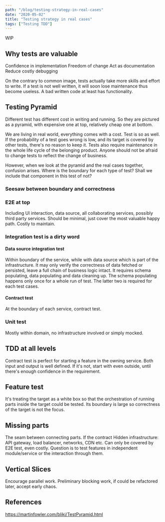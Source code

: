 ```yaml
---
path: "/blog/testing-strategy-in-real-cases"
date: "2020-05-02"
title: "Testing strategy in real cases"
tags: ["Testing TDD"]
---
```

WIP

## Why tests are valuable

Confidence in implementation
Freedom of change
Act as documentation
Reduce costly debugging

On the contrary to common image, tests actually take more skills and effort to write. If a test is not well written, it will soon lose maintenance thus become useless. A bad written code at least has functionality.

## Testing Pyramid

Different test has different cost in writing and running. So they are pictured as a pyramid, with expensive one at top, relatively cheap one at bottom.

We are living in real world, everything comes with a cost. Test is so as well. If the probability of a test goes wrong is low, and its target is covered by other tests, there's no reason to keep it. Tests also require maintenance in the whole life cycle of the belonging product. Anyone should not be afraid to change tests to reflect the change of business.

However, when we look at the pyramid and the real cases together, confusion arises. Where is the boundary for each type of test? Shall we include that component in this test of not?

### Seesaw between boundary and correctness

### E2E at top

Including UI interaction, data source, all collaborating services, possibly third party services.
Should be minimal, just cover the most valuable happy path.
Costly to maintain.

### Integration test is a dirty word

#### Data source integration test

Within boundary of the service, while with data source which is part of the infrastructure. It may only verify the correctness of data fetched or persisted, leave a full chain of business logic intact. It requires schema populating, data populating and data cleaning up. The schema populating happens only once for a whole run of test. The latter two is required for each test cases.

#### Contract test

At the boundary of each service, contract test.

### Unit test

Mostly within domain, no infrastructure involved or simply mocked.

## TDD at all levels

Contract test is perfect for starting a feature in the owning service. Both input and output is well defined. If it's not, start with even outside, until there's enough confidence in the requirement.

## Feature test

It's treating the target as a white box so that the orchestration of running parts inside the target could be tested. Its boundary is large so correctness of the target is not the focus.

## Missing parts

The seam between connecting parts. If the contract
Hidden infrastructure: API gateway, load balancer, networks, CDN etc.
Can only be covered by E2E test, even costly. Question is to test features in independent module/service or the interaction through them.

## Vertical Slices

Encourage parallel work.
Preliminary blocking work, if could be refactored later, accept early chaos.

## References

<https://martinfowler.com/bliki/TestPyramid.html>
